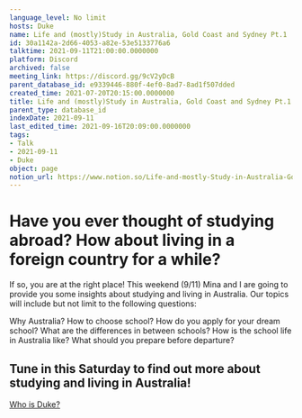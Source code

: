 ```yaml
---
language_level: No limit
hosts: Duke
name: Life and (mostly)Study in Australia, Gold Coast and Sydney Pt.1
id: 30a1142a-2d66-4053-a82e-53e5133776a6
talktime: 2021-09-11T21:00:00.0000000
platform: Discord
archived: false
meeting_link: https://discord.gg/9cV2yDcB
parent_database_id: e9339446-880f-4ef0-8ad7-8ad1f507dded
created_time: 2021-07-20T20:15:00.0000000
title: Life and (mostly)Study in Australia, Gold Coast and Sydney Pt.1
parent_type: database_id
indexDate: 2021-09-11
last_edited_time: 2021-09-16T20:09:00.0000000
tags:
- Talk
- 2021-09-11
- Duke
object: page
notion_url: https://www.notion.so/Life-and-mostly-Study-in-Australia-Gold-Coast-and-Sydney-Pt-1-30a1142a2d664053a82e53e5133776a6
---
```



# Have you ever thought of studying abroad? How about living in a foreign country for a while?

If so, you are at the right place! This weekend (9/11) Mina and I are going to provide you some insights about studying and living in Australia. Our topics will include but not limit to the following questions:

Why Australia?
How to choose school?
How do you apply for your dream school?
What are the differences in between schools?
How is the school life in Australia like?
What should you prepare before departure?

## Tune in this Saturday to find out more about studying and living in Australia!
[Who is Duke?](/e0958ccc596f4efea798c99507f0f16e)









